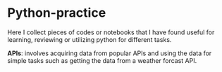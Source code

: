# Python-practice

Here I collect pieces of codes or notebooks that I have found useful for learning, reviewing or utilizing python for different tasks.

**APIs**: involves acquiring data from popular APIs and using the data for simple tasks such as getting the data from a weather forcast API.

 
 
                         